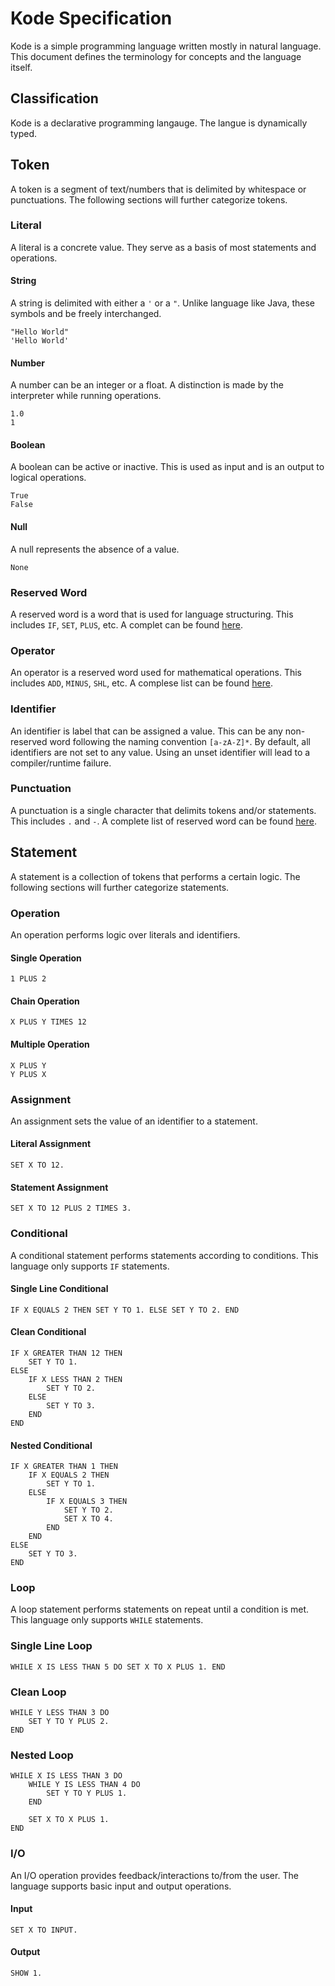 # Kode Specification

Kode is a simple programming language written mostly in natural language. This document defines the terminology for concepts and the language itself. 

## Classification

Kode is a declarative programming langauge. The langue is dynamically typed.

## Token

A token is a segment of text/numbers that is delimited by whitespace or punctuations. The following sections will further categorize tokens.

### Literal

A literal is a concrete value. They serve as a basis of most statements and operations.

#### String

A string is delimited with either a `'` or a `"`. Unlike language like Java, these symbols and be freely interchanged.

```
"Hello World"
'Hello World'
```

#### Number

A number can be an integer or a float. A distinction is made by the interpreter while running operations.

```
1.0
1
```

#### Boolean

A boolean can be active or inactive. This is used as input and is an output to logical operations.

```
True
False
```

#### Null

A null represents the absence of a value.

```
None
```

### Reserved Word

A reserved word is a word that is used for language structuring. This includes `IF`, `SET`, `PLUS`, etc. A complet can be found [here](https://github.com/Dwarf1er/kode/blob/master/kode/tokens.py#L153).

### Operator

An operator is a reserved word used for mathematical operations. This includes `ADD`, `MINUS`, `SHL`, etc. A complese list can be found [here](https://github.com/Dwarf1er/kode/blob/master/kode/tokens.py#L187).

### Identifier

An identifier is label that can be assigned a value. This can be any non-reserved word following the naming convention `[a-zA-Z]*`. By default, all identifiers are not set to any value. Using an unset identifier will lead to a compiler/runtime failure.

### Punctuation

A punctuation is a single character that delimits tokens and/or statements. This includes `.` and `-`. A complete list of reserved word can be found [here](https://github.com/Dwarf1er/kode/blob/master/kode/tokens.py#L269).

## Statement

A statement is a collection of tokens that performs a certain logic. The following sections will further categorize statements.

### Operation

An operation performs logic over literals and identifiers.

#### Single Operation

```kode
1 PLUS 2
```

#### Chain Operation

```kode
X PLUS Y TIMES 12
```

#### Multiple Operation

```kode
X PLUS Y
Y PLUS X
```

### Assignment

An assignment sets the value of an identifier to a statement.  

#### Literal Assignment

```kode
SET X TO 12.
```

#### Statement Assignment

```kode
SET X TO 12 PLUS 2 TIMES 3.
```

### Conditional

A conditional statement performs statements according to conditions. This language only supports `IF` statements.

#### Single Line Conditional

```kode
IF X EQUALS 2 THEN SET Y TO 1. ELSE SET Y TO 2. END
```

#### Clean Conditional

```kode
IF X GREATER THAN 12 THEN 
    SET Y TO 1.
ELSE 
    IF X LESS THAN 2 THEN 
        SET Y TO 2. 
    ELSE 
        SET Y TO 3.
    END
END
```

#### Nested Conditional

```kode
IF X GREATER THAN 1 THEN
    IF X EQUALS 2 THEN
        SET Y TO 1.
    ELSE 
        IF X EQUALS 3 THEN
            SET Y TO 2.
            SET X TO 4.
        END
    END
ELSE
    SET Y TO 3.
END
```

### Loop

A loop statement performs statements on repeat until a condition is met. This language only supports `WHILE` statements.

### Single Line Loop

```kode
WHILE X IS LESS THAN 5 DO SET X TO X PLUS 1. END
```

### Clean Loop

```kode
WHILE Y LESS THAN 3 DO
    SET Y TO Y PLUS 2.
END
```

### Nested Loop

```kode
WHILE X IS LESS THAN 3 DO
    WHILE Y IS LESS THAN 4 DO
        SET Y TO Y PLUS 1.
    END

    SET X TO X PLUS 1.
END
```

### I/O

An I/O operation provides feedback/interactions to/from the user. The language supports basic input and output operations.

#### Input

```
SET X TO INPUT.
```

#### Output

```
SHOW 1.
```
